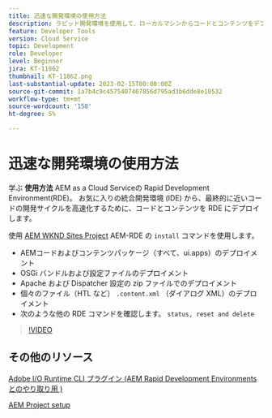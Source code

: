 ```yaml
---
title: 迅速な開発環境の使用方法
description: ラピッド開発環境を使用して、ローカルマシンからコードとコンテンツをデプロイする方法を説明します。
feature: Developer Tools
version: Cloud Service
topic: Development
role: Developer
level: Beginner
jira: KT-11862
thumbnail: KT-11862.png
last-substantial-update: 2023-02-15T00:00:00Z
source-git-commit: 1a7b4c9c4575407467856d795ad3b6dde8e10532
workflow-type: tm+mt
source-wordcount: '158'
ht-degree: 5%

---
```



# 迅速な開発環境の使用方法

学ぶ **使用方法** AEM as a Cloud Serviceの Rapid Development Environment(RDE)。 お気に入りの統合開発環境 (IDE) から、最終的に近いコードの開発サイクルを高速化するために、コードとコンテンツを RDE にデプロイします。

使用 [AEM WKND Sites Project](https://github.com/adobe/aem-guides-wknd#aem-wknd-sites-project) AEM-RDE の `install` コマンドを使用します。

- AEMコードおよびコンテンツパッケージ（すべて、ui.apps）のデプロイメント
- OSGi バンドルおよび設定ファイルのデプロイメント
- Apache および Dispatcher 設定の zip ファイルでのデプロイメント
- 個々のファイル（HTL など） `.content.xml` （ダイアログ XML）のデプロイメント
- 次のような他の RDE コマンドを確認します。 `status, reset and delete`

>[!VIDEO](https://video.tv.adobe.com/v/3415491/?quality=12&learn=on)

## その他のリソース

[Adobe I/O Runtime CLI プラグイン (AEM Rapid Development Environments とのやり取り用 )](https://github.com/adobe/aio-cli-plugin-aem-rde#aio-cli-plugin-aem-rde)

[AEM Project setup](https://experienceleague.adobe.com/docs/experience-manager-learn/getting-started-wknd-tutorial-develop/project-archetype/project-setup.html?lang=ja)

